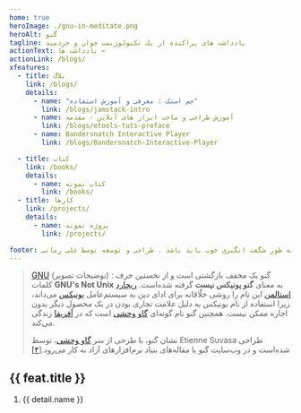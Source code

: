 ```yaml
---
home: true
heroImage: ./gnu-in-meditate.png
heroAlt: گنو
tagline: یادداشت های پراکنده از یک تکنولوژیست جوان و خردمند
actionText: یادداشت ها ←
actionLink: /blogs/
xfeatures:
  - title: بلاگ
    link: /blogs/
    details:
      - name: "جم استک : معرفی و آموزش استفاده"
        link: /blogs/jamstack-intro
      - name: آموزش طراحی و ساخت ابزار های آنلاین - مقدمه
        link: /blogs/etools-tuts-preface
      - name: Bandersnatch Interactive Player
        link: /blogs/Bandersnatch-Interactive-Player

  - title: کتاب
    link: /books/
    details:
      - name: کتاب نمونه
        link: /books/
  - title: کارها
    link: /projects/
    details:
      - name: پروژه نمونه
        link: /projects/

footer: همه چیز به طور شگفت انگیزی خوب باید باشد ، طراحی و توسعه توسط علی زِمانی ❤️
---
```


> [GNU](https://fa.wikipedia.org/wiki/%DA%AF%D9%86%D9%88) (توضیحات تصویر) :  گنو یک مخفف بازگشتی است و از نخستین حرف کلمات **GNU's Not Unix** به معنای **گنو یونیکس نیست** گرفته شده‌است. [ریچارد استالمن](https://fa.wikipedia.org/wiki/ریچارد_استالمن) این نام را روشی خلّاقانه برای ادای دین به سیستم‌عامل [یونیکس](https://fa.wikipedia.org/wiki/یونیکس) می‌داند، زیرا استفاده از نام یونیکس به دلیل علامت تجاری بودن در یک محصول دیگر بدون اجازه ممکن نیست. همچنین گنو نام گونه‌ای [گاو وحشی](https://fa.wikipedia.org/wiki/گاو_وحشی) است که در [آفریقا](https://fa.wikipedia.org/wiki/آفریقا) زندگی می‌کند.
>
> 
>
> نشان گنو، با طرحی از سر [گاو وحشی](https://fa.wikipedia.org/wiki/گاو_وحشی)، توسط Etienne Suvasa طراحی شده‌است و در وب‌سایت گنو یا مقاله‌های بنیاد نرم‌افزارهای آزاد به کار می‌رود.[[۴\]](https://fa.wikipedia.org/wiki/گنو#cite_note-4)


<div class="features">
  <div class="feature" v-for="feat in $page.frontmatter.xfeatures">
    <h2 ><a v-bind:href="feat.link">{{ feat.title }}</a></h2>
    <ol >
      <li v-for="detail in feat.details" >
        <a v-bind:href="detail.link"> 
        <p>{{  detail.name }} </p>
      </a>
    </li>
    </ol>
  </div>
</div>
